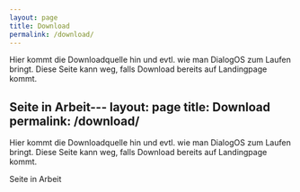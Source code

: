 ```yaml
---
layout: page
title: Download
permalink: /download/
---
```



Hier kommt die Downloadquelle hin
und evtl. wie man DialogOS zum Laufen bringt.
Diese Seite kann weg, falls Download bereits auf Landingpage kommt.

Seite in Arbeit---
layout: page
title: Download
permalink: /download/
---


Hier kommt die Downloadquelle hin
und evtl. wie man DialogOS zum Laufen bringt.
Diese Seite kann weg, falls Download bereits auf Landingpage kommt.

Seite in Arbeit
